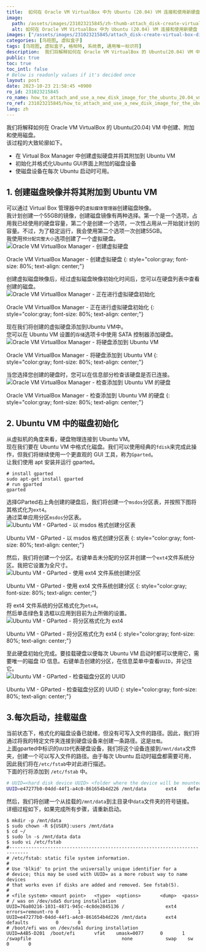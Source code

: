 ```yaml
---
title:  如何在 Oracle VM VirtualBox 中为 Ubuntu (20.04) VM 连接和使用新硬盘
image:
  path: /assets/images/231023215845/zh-thumb-attach_disk-create-virtual-box-disk-image.png
  alt: 如何在 Oracle VM VirtualBox 中为 Ubuntu (20.04) VM 连接和使用新硬盘
images: ["/assets/images/231023215845/attach_disk-create-virtual-box-disk-image.png", "/assets/images/231023215845/attach_disk-virtual-box-media-image.png", "/assets/images/231023215845/attach_disk-choose-disk.png", "/assets/images/231023215845/attach_disk-attached-disk-image.png", "/assets/images/231023215845/attach_disk-create-partition-table.png", "/assets/images/231023215845/attach_disk-create-partition.png", "/assets/images/231023215845/attach_disk-format-disk.png", "/assets/images/231023215845/attach_disk-disk-uuid.png"]
categories: [乌班图, 虚拟盒子]
tags: [乌班图, 虚拟盒子, 格帕特, 系统表, 通用唯一标识符]
description:  我们将解释如何在 Oracle VM VirtualBox 的 Ubuntu(20.04) VM 中创建、附加和使用磁盘。该过程的大致轮廓如下。
public: true
toc: true
toc_intl: false
# Below is readonly values if it's decided once
layout: post
date: 2023-10-23 21:58:45 +0900
ro_id: 231023215845
ro_name: how_to_attach_and_use_a_new_disk_image_for_the_ubuntu_20.04_vm_in_oracle_vm_virtualbox
ro_ref: 231023215845/how_to_attach_and_use_a_new_disk_image_for_the_ubuntu_20.04_vm_in_oracle_vm_virtualbox
lang: zh
---
```

我们将解释如何在 Oracle VM VirtualBox 的 Ubuntu(20.04) VM 中创建、附加和使用磁盘。  
该过程的大致轮廓如下。  
- 在 Virtual Box Manager 中创建虚拟硬盘并将其附加到 Ubuntu VM
- 初始化并格式化Ubuntu GUI界面上附加的磁盘设备
- 使磁盘设备在每次 Ubuntu 启动时可用。

## 1. 创建磁盘映像并将其附加到 Ubuntu VM
可以通过 Virtual Box 管理器中的`虚拟媒体管理器`创建磁盘映像。  
我计划创建一个55GB的镜像，创建磁盘镜像有两种选择。第一个是一个选项，占用我已经使用的硬盘容量，第二个是创建一个选项，一次性占用从一开始就计划的容量。不过，为了稳定运行，我会使用第二个选项一次创建55GB。  
我使用`预分配完整大小`选项创建了一个虚拟硬盘。  
![Oracle VM VirtualBox Manager - 创建虚拟硬盘](/assets/images/231023215845/attach_disk-create-virtual-box-disk-image.png)  

Oracle VM VirtualBox Manager - 创建虚拟硬盘
{: style="color:gray; font-size: 80%; text-align: center;"}

创建虚拟磁盘映像后，经过虚拟磁盘映像初始化时间后，您可以在硬盘列表中查看创建的磁盘。  
![Oracle VM VirtualBox Manager - 正在进行虚拟硬盘初始化](/assets/images/231023215845/attach_disk-virtual-box-media-image.png)  

Oracle VM VirtualBox Manager - 正在进行虚拟硬盘初始化
{: style="color:gray; font-size: 80%; text-align: center;"}

现在我们将创建的虚拟硬盘添加到Ubuntu VM中。  
您可以在 Ubuntu VM 设置的`存储`选项卡中使用 SATA 控制器添加硬盘。  
![Oracle VM VirtualBox Manager - 将硬盘添加到 Ubuntu VM](/assets/images/231023215845/attach_disk-choose-disk.png)  

Oracle VM VirtualBox Manager - 将硬盘添加到 Ubuntu VM
{: style="color:gray; font-size: 80%; text-align: center;"}

当您选择您创建的硬盘时，您可以在信息部分检查该硬盘是否已连接。  
![Oracle VM VirtualBox Manager - 检查添加到 Ubuntu VM 的硬盘](/assets/images/231023215845/attach_disk-attached-disk-image.png)  

Oracle VM VirtualBox Manager - 检查添加到 Ubuntu VM 的硬盘
{: style="color:gray; font-size: 80%; text-align: center;"}

## 2. Ubuntu VM 中的磁盘初始化
从虚拟机的角度来看，硬盘物理连接到 Ubuntu VM。  
现在我们要在 Ubuntu VM 中格式化磁盘。我们可以使用经典的`fdisk`来完成此操作，但我们将继续使用一个更直观的 GUI 工具，称为`Gparted`。  
让我们使用 apt 安装并运行 gparted。  

```shell
# install gparted
sudo apt-get install gparted
# run gparted
gparted
```
选择GParted右上角创建的硬盘后，我们将创建一个`msdos`分区表，并按照下图将其格式化为`ext4`。  
通过菜单应用分区`msdos`分区表。  
![Ubuntu VM - GParted - 以 msdos 格式创建分区表](/assets/images/231023215845/attach_disk-create-partition-table.png)  

Ubuntu VM - GParted - 以 msdos 格式创建分区表
{: style="color:gray; font-size: 80%; text-align: center;"}

然后，我们将创建一个分区。右键单击未分配的分区并创建一个`ext4`文件系统分区。我把它设置为全尺寸。  
![Ubuntu VM - GParted - 使用 ext4 文件系统创建分区](/assets/images/231023215845/attach_disk-create-partition.png)  

Ubuntu VM - GParted - 使用 ext4 文件系统创建分区
{: style="color:gray; font-size: 80%; text-align: center;"}

将 ext4 文件系统的分区格式化为`etx4`。  
然后单击绿色复选框以应用到目前为止所做的设置。  
![Ubuntu VM - GParted - 将分区格式化为 ext4](/assets/images/231023215845/attach_disk-format-disk.png)  

Ubuntu VM - GParted - 将分区格式化为 ext4
{: style="color:gray; font-size: 80%; text-align: center;"}

至此硬盘初始化完成。要挂载硬盘以便每次 Ubuntu VM 启动时都可以使用它，需要唯一的磁盘 ID 信息。右键单击创建的分区，在信息菜单中查看`UUID`，并记住它。  
![Ubuntu VM - GParted - 检查磁盘分区的 UUID](/assets/images/231023215845/attach_disk-disk-uuid.png)  

Ubuntu VM - GParted - 检查磁盘分区的 UUID
{: style="color:gray; font-size: 80%; text-align: center;"}

## 3.每次启动，挂载磁盘
当前状态下，格式化的磁盘设备已就绪，但没有可写入文件的路径。因此，我们将通过将我的特定文件夹连接到硬盘设备来创建一条路径。这是`挂载`。  
上面gparted中标识的`UUID`代表硬盘设备，我们将这个设备连接到`/mnt/data`文件夹，创建一个可以写入文件的路径。由于每次 Ubuntu 启动时磁盘都需要可用，因此我们将在`/etc/fstab`中对此进行描述。  
下面的行将添加到 `/etc/fstab` 中。  

```bash
# UUID=<hard disk device UUID> <folder where the device will be mounted> ext4    defaults          0       0 
UUID=e47277b0-04dd-44f1-a4c0-861654b4d226 /mnt/data       ext4    defaults          0       0 
```
然后，我们将创建一个从挂载的`/mnt/data`到主目录中`data`文件夹的符号链接。  
详细过程如下，如果完成所有步骤，请重新启动。  

```shell
$ mkdir -p /mnt/data
$ sudo chown -R ${USER}:users /mnt/data
$ cd ~/
$ sudo ln -s /mnt/data data
$ sudo vi /etc/fstab  
#-----------------------------------------------------------------------------
# /etc/fstab: static file system information.
#
# Use 'blkid' to print the universally unique identifier for a
# device; this may be used with UUID= as a more robust way to name devices
# that works even if disks are added and removed. See fstab(5).
#
# <file system> <mount point>   <type>  <options>       <dump>  <pass>
# / was on /dev/sda5 during installation
UUID=76a80216-1031-4871-945c-4c8de2845136 /               ext4    errors=remount-ro 0       1
UUID=e47277b0-04dd-44f1-a4c0-861654b4d226 /mnt/data       ext4    defaults          0       0 
# /boot/efi was on /dev/sda1 during installation
UUID=A4B5-D201  /boot/efi       vfat    umask=0077      0       1
/swapfile                                 none            swap    sw              0       0
```
